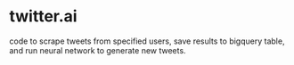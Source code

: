 # twitter.ai
code to scrape tweets from specified users, save results to bigquery table, and run neural network to generate new tweets.

